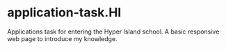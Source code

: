 # application-task.HI
Applications task for entering the Hyper Island school. A basic responsive web page to introduce my knowledge. 
